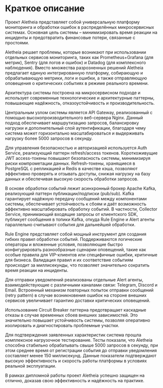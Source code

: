 # Краткое описание
Проект Aletheia представляет собой универсальную платформу мониторинга и обработки ошибок в распределённых микросервисных системах. Основная цель системы – минимизировать время реакции на инциденты и предотвратить финансовые потери, связанные с простоями.

Aletheia решает проблемы, которые возникают при использовании отдельных сервисов мониторинга, таких как Prometheus+Grafana (для метрик), Sentry (для логов и ошибок) и Datadog (для комплексного наблюдения). Вместо множества разрозненных решений Aletheia предлагает единую интегрированную платформу, собирающую и обрабатывающую метрики, логи и ошибки, а также отправляющую оповещения о критических событиях в режиме реального времени.

Архитектура системы построена на микросервисном подходе и использует современные технологические и архитектурные паттерны, повышающие надёжность, отказоустойчивость и производительность.

Центральным узлом системы является API Gateway, реализованный с помощью высокопроизводительного веб-сервера Nginx. Данный подход обеспечивает маршрутизацию запросов, балансировку нагрузки и дополнительный слой аутентификации, благодаря чему система может горизонтально масштабироваться и выдерживать нагрузку более 5000 запросов в секунду.

Для управления безопасностью и авторизацией используется Auth Service, реализующий паттерн refresh/access токенов. Короткоживущие JWT access-токены повышают безопасность системы, минимизируя риски компрометации данных. Refresh-токены, хранящиеся в PostgreSQL с репликацией и Redis в качестве кэша, позволяют эффективно проверять и отзывать доступы, снижая нагрузку на базу данных и обеспечивая высокую скорость обработки запросов.

В основе обработки событий лежит асинхронный брокер Apache Kafka, реализующий паттерн публикации/подписки (pub/sub). Kafka гарантирует надёжную передачу сообщений между компонентами системы, обеспечивает устойчивость к сбоям и даёт возможность эффективно масштабировать обработку событий. В частности, Collector Service, принимающий входящие запросы от клиентского SDK, публикует сообщения в топики Kafka, откуда Rule Engine и Alert агенты параллельно считывают события для дальнейшей обработки.

Rule Engine представляет собой мощный инструмент для создания гибких правил обработки событий. Поддерживаются логические операторы и вложенные условия, позволяющие быстро конфигурировать разнообразные сценарии оповещений, такие как особые правила для VIP-клиентов или специфичные ошибки, критичные для бизнеса. Валидация правил и их соответствие событиям происходит за миллисекунды, что позволяет значительно сократить время реакции на инциденты.

Для отправки уведомлений реализованы отдельные Alert агенты, взаимодействующие с различными каналами связи: Telegram, Discord и Email. Встроенный механизм повторных попыток отправки сообщений (retry pattern) в случае возникновения ошибок на стороне внешних сервисов увеличивает гарантию доставки критических оповещений.

Использование Circuit Breaker паттерна предотвращает каскадные отказы в случае временных сбоев внешних зависимостей. Это значительно повышает устойчивость системы, позволяя оперативно изолировать и диагностировать проблемные участки.

Для подтверждения заявленных характеристик система прошла комплексное нагрузочное тестирование. Тесты показали, что Aletheia способна стабильно обрабатывать свыше 5000 запросов в секунду, при этом среднее время от регистрации события до отправки уведомления составляет менее 150 миллисекунд. Данные показатели подтверждают высокую эффективность и скорость работы платформы в условиях реальной эксплуатации.

В рамках дипломной работы проект Aletheia успешно защищен на отлично, доказав свою эффективность и надёжность на практике.
